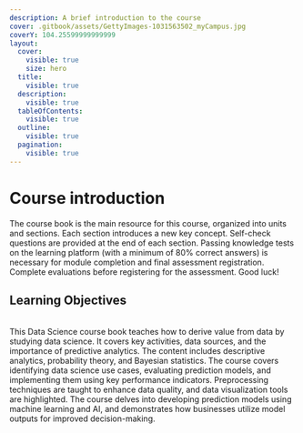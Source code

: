 ```yaml
---
description: A brief introduction to the course
cover: .gitbook/assets/GettyImages-1031563502_myCampus.jpg
coverY: 104.25599999999999
layout:
  cover:
    visible: true
    size: hero
  title:
    visible: true
  description:
    visible: true
  tableOfContents:
    visible: true
  outline:
    visible: true
  pagination:
    visible: true
---
```


# Course introduction

The course book is the main resource for this course, organized into units and sections. Each section introduces a new key concept. Self-check questions are provided at the end of each section. Passing knowledge tests on the learning platform (with a minimum of 80% correct answers) is necessary for module completion and final assessment registration. Complete evaluations before registering for the assessment. Good luck!

## Learning Objectives

\
This Data Science course book teaches how to derive value from data by studying data science. It covers key activities, data sources, and the importance of predictive analytics. The content includes descriptive analytics, probability theory, and Bayesian statistics. The course covers identifying data science use cases, evaluating prediction models, and implementing them using key performance indicators. Preprocessing techniques are taught to enhance data quality, and data visualization tools are highlighted. The course delves into developing prediction models using machine learning and AI, and demonstrates how businesses utilize model outputs for improved decision-making.
